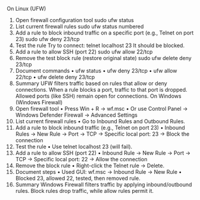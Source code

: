  On Linux (UFW)
1. Open firewall configuration tool
sudo ufw status
2. List current firewall rules
sudo ufw status numbered
3. Add a rule to block inbound traffic on a specific port (e.g., Telnet on port 23)
sudo ufw deny 23/tcp
4. Test the rule
Try to connect:
telnet localhost 23
It should be blocked.
5. Add a rule to allow SSH (port 22)
sudo ufw allow 22/tcp
6. Remove the test block rule (restore original state)
sudo ufw delete deny 23/tcp
7. Document commands
•	ufw status
•	ufw deny 23/tcp
•	ufw allow 22/tcp
•	ufw delete deny 23/tcp
8. Summary
UFW filters traffic based on rules that allow or deny connections. When a rule blocks a port, traffic to that port is dropped. Allowed ports (like SSH) remain open for connections.
 On Windows (Windows Firewall)
1. Open firewall tool
•	Press Win + R → wf.msc
•	Or use Control Panel → Windows Defender Firewall → Advanced Settings
2. List current firewall rules
•	Go to Inbound Rules and Outbound Rules.
3. Add a rule to block inbound traffic (e.g., Telnet on port 23)
•	Inbound Rules → New Rule → Port → TCP → Specific local port: 23 → Block the connection
4. Test the rule
•	Use telnet localhost 23 (will fail).
5. Add a rule to allow SSH (port 22)
•	Inbound Rule → New Rule → Port → TCP → Specific local port: 22 → Allow the connection
6. Remove the block rule
•	Right-click the Telnet rule → Delete.
7. Document steps
•	Used GUI: wf.msc → Inbound Rule → New Rule
•	Blocked 23, allowed 22, tested, then removed rule.
8. Summary
Windows Firewall filters traffic by applying inbound/outbound rules. Block rules drop traffic, while allow rules permit it.
